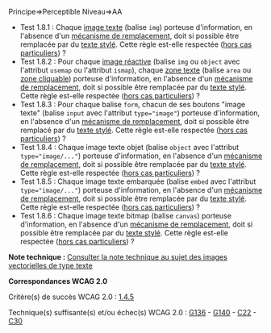 Principe=>Perceptible
Niveau=>AA

*   Test 1.8.1 : Chaque [image texte](#image-texte) (balise `img`) porteuse d'information, en l'absence d'un [mécanisme de remplacement](#mcanisme-de-remplacement), doit si possible être remplacée par du [texte stylé](#texte-styl). Cette règle est-elle respectée ([hors cas particuliers](#critre-18)) ?
*   Test 1.8.2 : Pour chaque [image réactive](glossaire.htm#mimgReactive) (balise `img` ou `object` avec l'attribut `usemap` ou l'attribut `ismap`), chaque [zone texte](#zone-dune-image-ractiveTexte) (balise `area` ou [zone cliquable](#zone-dune-image-ractiveCliquable)) porteuse d'information, en l'absence d'un [mécanisme de remplacement](#mcanisme-de-remplacement), doit si possible être remplacée par du [texte stylé](#texte-styl). Cette règle est-elle respectée ([hors cas particuliers](#critre-18)) ?
*   Test 1.8.3 : Pour chaque balise `form`, chacun de ses boutons "image texte" (balise `input` avec l'attribut `type="image"`) porteuse d'information, en l'absence d'un [mécanisme de remplacement](#mcanisme-de-remplacement), doit si possible être remplacé par du [texte stylé](#texte-styl). Cette règle est-elle respectée ([hors cas particuliers](#critre-18)) ?
*   Test 1.8.4 : Chaque image texte objet (balise `object` avec l'attribut `type="image/..."`) porteuse d'information, en l'absence d'un [mécanisme de remplacement](#mcanisme-de-remplacement), doit si possible être remplacée par du [texte stylé](#texte-styl). Cette règle est-elle respectée ([hors cas particuliers](#critre-18)) ?
*   Test 1.8.5 : Chaque image texte embarquée (balise `embed` avec l'attribut `type="image/..."`) porteuse d'information, en l'absence d'un [mécanisme de remplacement](#mcanisme-de-remplacement), doit si possible être remplacée par du [texte stylé](#texte-styl). Cette règle est-elle respectée ([hors cas particuliers](#critre-18)) ?
*   Test 1.8.6 : Chaque image texte bitmap (balise `canvas`) porteuse d'information, en l'absence d'un [mécanisme de remplacement](#mcanisme-de-remplacement), doit si possible être remplacée par du [texte stylé](#texte-styl). Cette règle est-elle respectée ([hors cas particuliers](#critre-18)) ?

**Note technique :** [Consulter la note technique au sujet des images vectorielles de type texte](#critre-18-aa-et-19-aaa)

**Correspondances WCAG 2.0**

Critère(s) de succès WCAG 2.0 : [1.4.5](http://www.w3.org/Translations/WCAG20-fr/#visual-audio-contrast-text-presentation)

Technique(s) suffisante(s) et/ou échec(s) WCAG 2.0 : [G136](http://www.w3.org/TR/WCAG-TECHS/G136.html) - [G140](http://www.w3.org/TR/WCAG-TECHS/G140.html) - [C22](http://www.w3.org/TR/WCAG-TECHS/C22.html) - [C30](http://www.w3.org/TR/WCAG-TECHS/C30.html)
